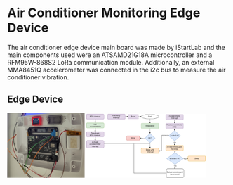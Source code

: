# Air Conditioner Monitoring Edge Device

The air conditioner edge device main board was made by iStartLab and the main components used were an ATSAMD21G18A microcontroller and a RFM95W-868S2 LoRa communication module. Additionally, an external MMA8451Q accelerometer was connected in the i2c bus to measure the air conditioner vibration.

## Edge Device

<p float="left">
  <img src="../Figures/AirConditioner/AirConditionerEdgeDevice.jpg" width="35%" />
  <img src="../Figures/AirConditioner/AirConditionerFlowchart.png" width="54%" />
</p>